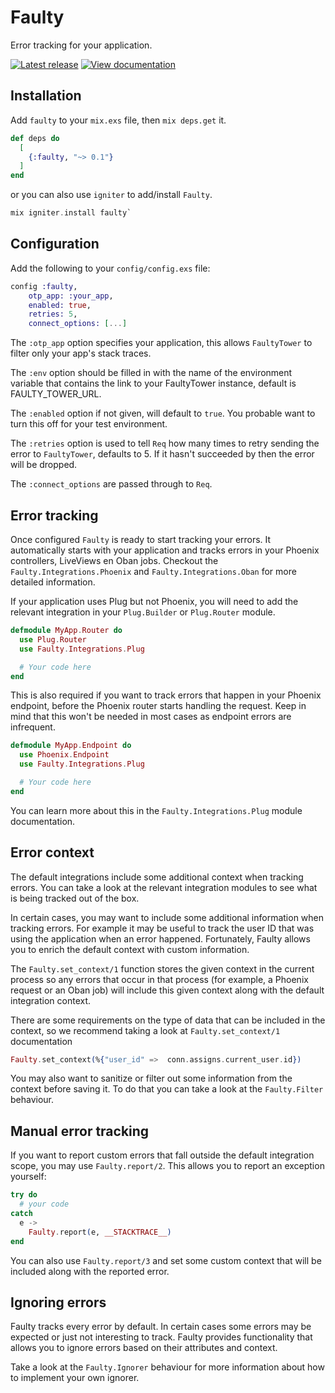 # Faulty

Error tracking for your application.

<a title="Latest release" href="https://hex.pm/packages/faulty"><img src="https://img.shields.io/hexpm/v/faulty.svg" alt="Latest release" /></a>
<a title="View documentation" href="https://hexdocs.pm/faulty"><img src="https://img.shields.io/badge/hex.pm-docs-blue.svg" alt="View documentation" /></a>



## Installation

Add `faulty` to your `mix.exs` file, then `mix deps.get` it.

```elixir
def deps do
  [
    {:faulty, "~> 0.1"}
  ]
end
```

or you can also use `igniter` to add/install `Faulty`.

```elixir
mix igniter.install faulty`
```

## Configuration

Add the following to your `config/config.exs` file:

```elixir
config :faulty,
    otp_app: :your_app,
    enabled: true,
    retries: 5,
    connect_options: [...]
```

The `:otp_app` option specifies your application, this allows `FaultyTower` to filter only your app's stack traces.

The `:env` option should be filled in with the name of the environment variable that contains the link to your FaultyTower instance, default is FAULTY_TOWER_URL.

The `:enabled` option if not given, will default to `true`. You probable want to turn this off for your test environment.

The `:retries` option is used to tell `Req` how many times to retry sending the error to `FaultyTower`, defaults to 5. If it hasn't succeeded by then the error will be dropped.

The `:connect_options` are passed through to `Req`.

## Error tracking

Once configured `Faulty` is ready to start tracking your errors. It automatically starts with your application and tracks errors in your Phoenix controllers, LiveViews en Oban jobs.
Checkout the `Faulty.Integrations.Phoenix` and `Faulty.Integrations.Oban` for more detailed information.

If your application uses Plug but not Phoenix, you will need to add the relevant integration in your `Plug.Builder` or `Plug.Router` module.

```elixir
defmodule MyApp.Router do
  use Plug.Router
  use Faulty.Integrations.Plug

  # Your code here
end
```

This is also required if you want to track errors that happen in your Phoenix endpoint, before the Phoenix router starts handling the request. Keep in mind that this won't be needed in most cases as endpoint errors are infrequent.

```elixir
defmodule MyApp.Endpoint do
  use Phoenix.Endpoint
  use Faulty.Integrations.Plug

  # Your code here
end
```

You can learn more about this in the `Faulty.Integrations.Plug` module documentation.

## Error context

The default integrations include some additional context when tracking errors. You can take a look at the relevant integration modules to see what is being tracked out of the box.

In certain cases, you may want to include some additional information when tracking errors. For example it may be useful to track the user ID that was using the application when an error happened. Fortunately, Faulty allows you to enrich the default context with custom information.

The `Faulty.set_context/1` function stores the given context in the current process so any errors that occur in that process (for example, a Phoenix request or an Oban job) will include this given context along with the default integration context.

There are some requirements on the type of data that can be included in the context, so we recommend taking a look at `Faulty.set_context/1` documentation

```elixir
Faulty.set_context(%{"user_id" =>  conn.assigns.current_user.id})
```

You may also want to sanitize or filter out some information from the context before saving it. To do that you can take a look at the `Faulty.Filter` behaviour.

## Manual error tracking

If you want to report custom errors that fall outside the default integration scope, you may use `Faulty.report/2`. This allows you to report an exception yourself:

```elixir
try do
  # your code
catch
  e ->
    Faulty.report(e, __STACKTRACE__)
end
```

You can also use `Faulty.report/3` and set some custom context that will be included along with the reported error.

## Ignoring errors

Faulty tracks every error by default. In certain cases some errors may be expected or just not interesting to track.
Faulty provides functionality that allows you to ignore errors based on their attributes and context.

Take a look at the `Faulty.Ignorer` behaviour for more information about how to implement your own ignorer.
